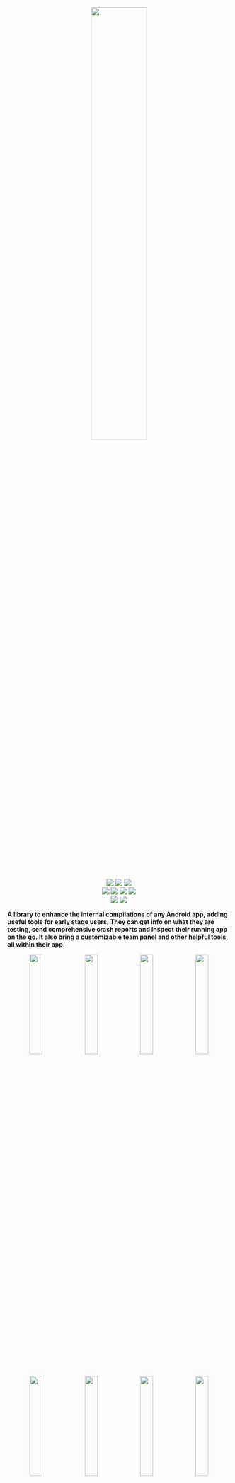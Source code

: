 <!-- # InAppDevTools -->
<p align="center">
 <img src="https://github.com/rafaco/InAppDevTools/wiki/images/social.png" width="50%">
</p>

<p align="center">
  <a href="https://www.android.com/" alt="Platform">
      <img src="https://img.shields.io/badge/Platform-Android-green.svg?style=flat"/></a>
  <a href="https://github.com/rafaco/InAppDevTools/wiki/Coding-contributions-guide#project-structure" alt="Artifacts">
      <img src="https://img.shields.io/badge/Artifacts-Plugin_and_libraries-purple.svg?style=flat"/></a>
  <a href="https://github.com/rafaco/InAppDevTools/commits" alt="Maturity">
      <img src="https://img.shields.io/badge/Maturity-development-orange.svg?style=flat"/></a>
  </br>
  <a href="https://github.com/rafaco/InAppDevTools/releases" alt="Version">
      <img src="https://img.shields.io/maven-metadata/v/https/jcenter.bintray.com/es/rafaco/inappdevtools/support/maven-metadata.xml.svg?colorB=blue&label=Version&style=flat"/></a>
  <a href="https://circleci.com/gh/rafaco/InAppDevTools/tree/master" alt="CircleCi Status">
      <img src="https://circleci.com/gh/rafaco/InAppDevTools/tree/master.svg?style=shield"/></a>
  <a href="https://sonarcloud.io/dashboard?id=rafaco_InAppDevTools" alt="Sonar Status">
      <img src="https://sonarcloud.io/api/project_badges/measure?project=rafaco_InAppDevTools&metric=alert_status"/></a>
  <a href="https://sonarcloud.io/dashboard?id=rafaco_InAppDevTools" alt="Sonar lines count">
      <img src="https://sonarcloud.io/api/project_badges/measure?project=rafaco_InAppDevTools&metric=ncloc"/></a>
  </br>
  <a href="https://git.io/IADT" alt="ShortLink">
      <img src="https://img.shields.io/badge/ShortLink-git.io%2FIADT-blueviolet.svg?style=flat&logo=github"/></a>
  <a href="https://www.openhub.net/p/InAppDevTools" alt="OpenHub">
      <img src="https://www.openhub.net/p/InAppDevTools/widgets/project_thin_badge.gif"/></a>
  <!-- <a href="https://android-arsenal.com/details/1/887" alt="Android Arsenal">
      <img src="https://img.shields.io/badge/Android%20Arsenal-InAppDevTools-brightgreen.svg?style=flat"/></a> 
  <a href="https://www.openhub.net/p/InAppDevTools" alt="OpenHub">
      <img src="https://www.openhub.net/p/InAppDevTools/widgets/project_thin_badge.gif"/></a>-->
</p>

**A library to enhance the internal compilations of any Android app, adding useful tools for early stage users. They can get info on what they are testing, send comprehensive crash reports and inspect their running app on the go. It also bring a customizable team panel and other helpful tools, all within their app.**

<p align="center">
 <img src="https://github.com/rafaco/InAppDevTools/wiki/Lunatic/NonDevBanners/ScreenBanner1.gif" width="24%">
 <img src="https://github.com/rafaco/InAppDevTools/wiki/Lunatic/NonDevBanners/ScreenBanner2.gif" width="24%">
 <img src="https://github.com/rafaco/InAppDevTools/wiki/Lunatic/NonDevBanners/ScreenBanner3.gif" width="24%">
 <img src="https://github.com/rafaco/InAppDevTools/wiki/Lunatic/NonDevBanners/ScreenBanner4.gif" width="24%">
</p>
<p align="center">
 <img src="https://github.com/rafaco/InAppDevTools/wiki/Lunatic/Devs/Screen1.gif" width="24%">
 <img src="https://github.com/rafaco/InAppDevTools/wiki/Lunatic/Devs/Screen2.gif" width="24%">
 <img src="https://github.com/rafaco/InAppDevTools/wiki/Lunatic/Devs/Screen3.gif" width="24%">
 <img src="https://github.com/rafaco/InAppDevTools/wiki/Lunatic/Devs/Screen4.gif" width="24%">
</p>

**All your internal users** (QA, managers, client, beta testers...) can get precise information on what they are testing and use an exclusive panel customized by the dev team with actions and resources. They also can send contextualized reports, which automagically include highly valuable information like repro steps, screenshots, crash details, full logs and environment info (app, build, repo status, device and OS).</p>

**For developers** this is conceptually similar to Chrome DevTools but packed inside your app, a revolutionary concept that enhance their daily compilations. We provide a complete set of tools to inspect, analyze and modify a running app from within it, without cable and on the go. It helps them to understand what's really happening underneath in order to highlight issues and bug causes. They also receive comprehensive reports, can customize our tools for others and can make use of some coding helpers.

**Production users** get neither any of our features nor apk size increase. They get a spotless app thoroughly polished in an agile development process, enhanced by our tools :)


#### Tools
Auto-logger, repro step generator, logcat viewer, crash handler, reports, source browser, layout inspector, component browser, storage editor, network activity, info panels (apk , build, repo, device and os), coding helpers and much more.


#### Characteristics
- Usable everywhere without cable, our UI overlap your app.
- Easy to install, just add our dependencies to your Gradle files.
- Careful with your releases, where everything will be auto disabled by default.
- Flexible to configure via Gradle extension.
- Handy integrations available to improve the experience of your testers and to assist your developers.

#### Features

<table border="0">
<tr><td width="30%" align="center" valign="top"><img src="https://github.com/rafaco/InAppDevTools/wiki/screenshots/Animated/Screenshots_Info.gif" height="15%"></td><td>
 
**App and device info**  
Get detailed information about what are you testing and where. The build process (variant, type, date, machine, user, gradle versions, dependencies,...), the sources used (remote repo status, local repo, commits and change diffs...), the resulting app (manifest, version, namespace, signing, installation...), the device where is running (model, hardware, battery, sensors...) and their operative system (version, status, memory, storage, installed apps...).
</td></tr>
<tr><td width="30%" align="center" valign="top"><img src="https://github.com/rafaco/InAppDevTools/wiki/screenshots/Animated/Screenshots_Team.gif" height="15%"></td><td>

**Team resources and reports**  
Provide your own resources for your internal users via Gradle configuration (team name, description, build notes, external links and action buttons. Your users can easily send report directly to the development team. Reports can include a zip with all gathered data (environment info, logs, screenshots, crash details, network request, logic snapshot...).
</td></tr>
<tr><td width="30%" align="center" valign="top"><img src="https://github.com/rafaco/InAppDevTools/wiki/screenshots/Animated/Screenshots_Crash.gif" height="15%"></td><td>
 
 **Crash visualization and report**  
We intercept any exception and show details immediately, on the same screen where it happen. These details include app status, current activity, logs, screenshots and graphic stacktrace with navigation to causing source lines. Crashes can be reported via email and we will include a zip with all gathered details.
</td></tr>
<tr><td width="30%" align="center" valign="top"><img src="https://github.com/rafaco/InAppDevTools/wiki/screenshots/Animated/Screenshots_Logs.gif" height="15%"></td><td>
 
**Logs, reproduction steps and advance events**  
Browse the standard logcat output from your sessions as you use your app. They are surrounded by our auto generated events to give you more context. Our event cover from basic reproduction steps (user interaction, navigation, network activity...) to advanced entries (lifecycle events, crashes, ANRs, device events...).
</td></tr>
<tr><td width="30%" align="center" valign="top"><img src="https://github.com/rafaco/InAppDevTools/wiki/screenshots/Animated/Screenshots_UI.gif" height="15%"></td><td>
 
**View inspector**  
Navigate through your current layout components by touching elements or by browsing your hierarchy. Modify xml properties straight away and see the results in your screen.
Browse you current components and their sources (tasks, activity and fragments), zoom your screen, measure elements and take screenshots.
</td></tr>
<tr><td width="30%" align="center" valign="top"><img src="https://github.com/rafaco/InAppDevTools/wiki/screenshots/Animated/Screenshots_Logic.gif" height="15%"></td><td>
 
**Logic and network inspector**  
Get details about your running logic components (processes, threads, services, content providers and broadcast receivers) and inspect the network request/responses between your backend and your app. Browse and edit your storages (databases, shared preferences and files) and edit their values.
</td></tr>
</table>


## Setup <a name="setup"/>

You only need to modify 2 gradle files. On your **root build.gradle** file:

```gradle
buidscript {...}

plugins {
    id "es.rafaco.inappdevtools" version "0.0.57" apply false           // 1.
}

allprojects {
    repositories {
        maven { url "https://jitpack.io"}                               // 2.
    }
}
```
<details><summary align="center">Show details</summary><p>
 
1. Add our plugin in your `plugins` closure, which should be just before `buildscript`.
2. Add JitPack to `allprojects`, `repositories`.

</br></p></details>

On your **app** module **build.gradle** file:

```gradle
apply plugin: 'com.android.application'
apply plugin: 'es.rafaco.inappdevtools'                                 // 1.

android {
    ...
}

dependencies {
    releaseImplementation 'es.rafaco.inappdevtools:noop:0.0.57'         // 2.
    
    debugImplementation 'es.rafaco.inappdevtools:support:0.0.57'        // 3.
    //debugImplementation 'es.rafaco.inappdevtools:androidx:0.0.57'
}

inappdevtools {                                                         // 4.
    enabled = true
    teamName = 'YourTeam'
    teamEmail = 'youremail@yourdomain.com
    notes = 'First build note, replace me on the next ones.'
}
```
<details><summary align="center">Show details</summary><p>

1. Apply our plugin
2. Add our `noop` for your release builds
3. Choose between `androidx` or `support` for your debug builds, according to the Android libraries in your project. `androidx` require Jetifier enabled.
4. Add our configuration closure `inappdevtools` and fill your email at least.

</br></p></details>

From now on, when building your project artifacts:

* **Iadt will be enabled on your Debug builds**: all features will be available and **your source code will be exposed** throw our UI and in your APK files.
* **Iadt will be disabled on your Release builds**: no feature will be available, your sources aren't exposed and your APK size will be minimally increased.

Ready to go! Just run a Debug build and our welcome dialog will pop up on your device.

For additional setup details visit our wiki:

 - [Compatibility](https://github.com/rafaco/InAppDevTools/wiki/Setup#compatibility)
 - [Detailed setup](https://github.com/rafaco/InAppDevTools/wiki/Setup#detailed-setup)
 - [Configurations](https://github.com/rafaco/InAppDevTools/wiki/Configurations)
 - [Redefine which are your internal compilations](https://github.com/rafaco/InAppDevTools/wiki/Configurations#debug-vs-release-compilation)
 - [Limit source code exposition](https://github.com/rafaco/InAppDevTools/wiki/Configurations#3-source-inclusion-and-source-inspection)
 - [Web apps and Hybrid apps](https://github.com/rafaco/InAppDevTools/wiki/Setup#hybrid-apps)
 - [Including additional modules](https://github.com/rafaco/InAppDevTools/wiki/Setup#including-additional-gradle-modules-optional)


## Usage <a name="usage"/>

<table border="0"><tr><td>

After the [setup](#setup) process, you only need to *Run* a debug build of your app into a real device or emulator. 

On first start, our **welcome dialog** will pop up. It gives basic information about the running apk, allows to disable our tools and helps in accepting the permission to show over your app.

</td><td width="30%"><img src="https://github.com/rafaco/InAppDevTools/wiki/screenshots/overlays/Welcome_Screen.png"></td></tr></table>


<table border="0"><tr><td width="30%"><img src="https://github.com/rafaco/InAppDevTools/wiki/screenshots/overlays/Home_Screen.png"></td><td>

You can **invoke our UI** at any time by tapping the new floating icon that appear over your app or by shaking your device with your app on foreground. It gives you access to all our tools while you keep using your app.

Our UI will **auto popup on crash**, showing full details about the crash and allowing to report it.

</td></tr></table>

<!-- ### Invocation <a name="invocation"/>
On crash our UI will automatically popup but you can also invoke it at any time by using one of the following methods:
- Shake your device with your app on foreground
- Tap our floating icon
- Or programmatically calling `Iadt.show();` -->


## Integrations

There are multiple ways to integrate your app with our library for a better customization or to improve the experience of your internal users. All this methods will be safely ignored when our library is disabled (release builds, disabled configuration or using noop artifacts).

### Customize your team info
You can customize a lot of things in the 'Team Screen' of your compilations by using our Gradle configuration. For field details, visit [configurations](https://github.com/rafaco/InAppDevTools/wiki/Configurations).
```gradle
inappdevtools {
    teamName = "DemoTeam"
    teamEmail = 'inappdevtools@gmail.com'
    teamDesc = "Team description or any text you want to show on top of Team screen. Change it with 'teamDesc' configuration."
    teamLinks = [ website   : "http://inappdevtools.org",
                  repo      : "https://github.com/rafaco/InAppDevTools"]
}
```

### Add team actions
You can easily add buttons into your 'Team screen' to perform any logic or to call any of your methods. Pass a ```ButtonFlexData``` instance to ```Iadt.addTeamAction()```, with your action in a ```Runnable``` and details for the button (message, icon, color...). Add them on startup (i.e. onCreate of your app or main activity) or dynamically at any point (i.e. after user log in).

```java
Iadt.addTeamAction(new ButtonFlexData("Call yourMethod",
        R.drawable.ic_run_white_24dp,
        new Runnable() {
            @Override
            public void run() {
                YourClass.yourMethod("someParam");
            }
        }));
```

### Add build notes
You can provide a text to describe your compilation, their changes or to provide instructions. It will be shown at welcome dialog, team screen and build screen.

Use our `notes` configuration in Gradle or modify `BuildConfigField.NOTES` at runtime:
```gradle
inappdevtools {
    notes = "This is a SAMPLE NOTE provided at buildtime by our Gradle extension"
}
```
```java
Iadt.getConfig()
    .setString(BuildConfigField.NOTES, 
            "This is a SAMPLE NOTE provided at runtime by our Java interface");
```

### Show internal messages
You can show special toast messages only for your internal users. This messages will be shown when this library is enabled and will be ignored on your release builds.

Your internal users can easily distinguish them from the standard toast as they are shown in a top position and they are colored base on the severity. This messages will auto generate an event.

```java
Iadt.buildMessage("This is a DEV message").fire();                 //Light blue (default)
Iadt.buildMessage("This is a INFO message").isInfo().fire();       //Green
Iadt.buildMessage("This is a WARNING message").isWarning().fire(); //Yellow
Iadt.buildMessage("This is a ERROR message").isError().fire();     //Red
```

### Fire your own events
You can create and fire your own events manually. These events will be shown on our log screen like any other auto-generated events. It will also appear in reproduction steps if it has a verbosity greater than Info (I, W and E).

```java
Iadt.buildEvent("Quick event sample").fire();

Iadt.buildEvent("User logged in: " + userData.getName())
    .setExtra(userData.toString())
    .setCategory("User")
    .setSubcategory("LogIn")
    .isInfo()
    .fire();
```

## Contributing and building instructions

There are many ways to help us starting from giving this project a GitHub :star:, recommending this library to your friends :loudspeaker: or sending us your feedback :love_letter:.

For more, please check out our [CONTRIBUTING.md](CONTRIBUTING.md) document and our [Coding contributions guide](https://github.com/rafaco/InAppDevTools/wiki/Coding-contributions-guide) in our Wiki.

   **Join our community and help us making your job easy! :)**


## About this project

I started this project while I was working on an international flight information app. We had a user in another country with a nasty bug that we were unable to reproduce. I send him a special apk to record their logs and to send them to us on crash. We identify the problem straight away just looking at the log.

Days after I added an overlay to see the logs over our activities and the first info panel... and it became my personal tool for my daily duties. I carried on adding more tools and I started to realise that it could be useful for other Android developers as well. Few months later, I quit my job to fully focus on this project and to make it flexible for other apps.

Year and a half later, I am very excited with the results obtained and I'm looking forward to create a friendly community to push this project to the moon, [join us!](CONTRIBUTING.md). Meanwhile, I'm currently searching for job at Madrid, ideally within an Android team open to use this tools. Check out my [LinkedIn profile](https://linkedin.com/in/rafaco).

## Links <a name="links"/>
- External references:
    - [inappdevtools.org](https:/inappdevtools.org). Our new website (under construction)
    - \[Your link here\] Write a public entry and notify us!
- Apps using this library:
    - ~~[InAppDevTools Demo](https://play.google.com)~~ Coming soon at Google Play
    - \[Your app here\] Let us know and get a link to your app.


## Thanks <a name="thanks"/>
- To [@whataa](https://github.com/whataa) for [Pandora](https://github.com/whataa/pandora), key for layout, network and storage inspection :trophy:
- To [@Zsolt Kocsi](https://github.com/zsoltk) for [Paperwork](https://github.com/zsoltk/paperwork), inspiration for CompileConfig
- To [@tiagohm](https://github.com/tiagohm) for [CodeView](https://github.com/tiagohm/CodeView)
- To [@alorma](https://github.com/alorma) for [TimelineView](https://github.com/alorma/timelineview)
- To [@valdesekamdem](https://github.com/valdesekamdem) for [MaterialDesign-Toast](https://github.com/valdesekamdem/MaterialDesign-Toast)
- To [@rnevet](https://github.com/rnevet) for [WCViewPager](https://github.com/rnevet/WCViewPager)
- To [@SalomonBrys](https://github.com/SalomonBrys) for [ANR-WatchDog](https://github.com/SalomonBrys/ANR-WatchDog)
- To [@nisrulz](https://github.com/nisrulz) for [EasyDeviceInfo](https://github.com/nisrulz/easydeviceinfo)
- To [Android Open Source Project](https://source.android.com/) for [Arch](https://developer.android.com/topic/libraries/architecture)

## License <a name="license"/>
```
Copyright 2018-2020 Rafael Acosta Alvarez

Licensed under the Apache License, Version 2.0 (the "License");
you may not use this file except in compliance with the License.
You may obtain a copy of the License at

    http://www.apache.org/licenses/LICENSE-2.0

Unless required by applicable law or agreed to in writing, software
distributed under the License is distributed on an "AS IS" BASIS,
WITHOUT WARRANTIES OR CONDITIONS OF ANY KIND, either express or implied.
See the License for the specific language governing permissions and
limitations under the License.
```
This project modify, include and use products with separate copyright
notices and license terms. For details, see [LICENSE](LICENSE)

